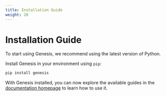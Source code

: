 ```yaml
---
title: Installation Guide
weight: 20
---
```


# Installation Guide

To start using Genesis, we recommend using the latest version of Python.

Install Genesis in your environment using `pip`:

```bash
pip install genesis
```

With Genesis installed, you can now explore the available guides in the [documentation homepage](/Genesis) to learn how to use it.